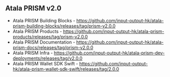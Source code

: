 ## Atala PRISM v2.0

* Atala PRISM Building Blocks - https://github.com/input-output-hk/atala-prism-building-blocks/releases/tag/prism-v2.0.0
* Atala PRISM Products - https://github.com/input-output-hk/atala-prism-products/releases/tag/prism-v2.0.0
* Atala PRISM Documentation - https://github.com/input-output-hk/atala-prism-docs/releases/tag/prism-v2.0.0
* Atala PRISM Infra - https://github.com/input-output-hk/atala-prism-dev-deployments/releases/tag/v2.0.0
* Atala PRISM Wallet SDK Swift - https://github.com/input-output-hk/atala-prism-wallet-sdk-swift/releases/tag/2.0.0
